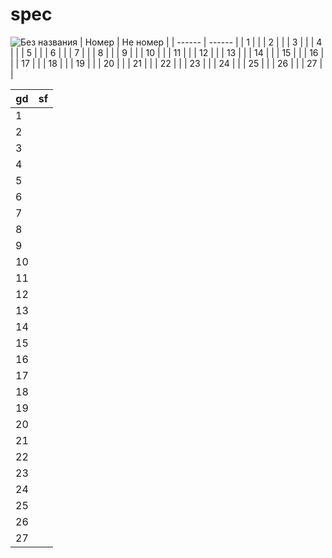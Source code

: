 # spec

![Без названия](https://github.com/OlegAnanin/spec/assets/145833454/624d7d80-689a-4509-858e-13442be4098e)
| Номер | Не номер |
| ------ | ------ |
| 1 |  |
| 2 |  |
| 3 |  |
| 4 |  |
| 5 |  |
| 6 |  |
| 7 |  |
| 8 |  |
| 9 |  |
| 10 |  |
| 11 |  |
| 12 |  |
| 13 |  |
| 14 |  |
| 15 |  |
| 16 |  |
| 17 |  |
| 18 |  |
| 19 |  |
| 20 |  |
| 21 |  |
| 22 |  |
| 23 |  |
| 24 |  |
| 25 |  |
| 26 |  |
| 27 |  |

| gd | sf |
| ------ | ------ |
| 1 | |
| 2 | |
| 3 | |
| 4 | |
| 5 | |
| 6 | |
| 7 | |
| 8 | |
| 9 | |
| 10 | |
| 11 | |
| 12 | |
| 13 | |
| 14 | |
| 15 | |
| 16 | |
| 17 | |
| 18 | |
| 19 | |
| 20 | |
| 21 | |
| 22 | |
| 23 | |
| 24 | |
| 25 | |
| 26 | |
| 27 | |
